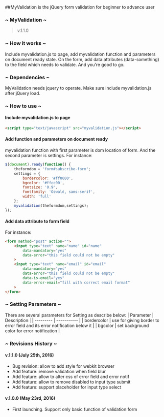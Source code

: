 ##MyValidation is the jQuery form validation for beginner to advance user

### ~ MyValidation ~ ###
>v.1.1.0

### ~ How it works ~ ###
Include myvalidation.js to page, add myvalidation function and parameters on document ready
state. On the form, add data attributes (data-something) to the field which needs 
to validate. And you're good to go.

### ~ Dependencies ~ ###
MyValidation needs jquery to operate. Make sure include myvalidation.js after jQuery 
load.

### ~ How to use ~ ###
#### Include myvalidation.js to page ####
```html
<script type="text/javascript" src="myvalidation.js"></script>
```
#### Add function and parameters on document ready ####
myvalidation function with first parameter is dom location of form. 
And the second parameter is settings. For instance:

```javascript
$(document).ready(function() {
	theformdom = 'form#subscribe-form';
	settings = {
		bordercolor: '#ff0000',
     	bgcolor: '#ffcc00',
     	fontsize: '0.9',
     	fontfamily: 'Oswald, sans-serif',
     	width: 'full'
	};
	myvalidation(theformdom,settings);
});
```
#### Add data attribute to form field ####
For instance:
```html
<form method="post" action="">
	<input type="text" name="name" id="name"
		data-mandatory="yes" 
		data-error="this field could not be empty"
	>
	<input type="text" name="email" id="email"
		data-mandatory="yes" 
		data-error="this field could not be empty" 
		data-is-email="yes" 
		data-error-email="fill with correct email format"
	>
</form>
```

### ~ Setting Parameters ~ ###
There are several parameters for Setting as describe below:
| Parameter | Description |
| --------- | ----------- |
| bordercolor | use for giving border to error field and its error notification below it |
| bgcolor | set background color for error notification |

### ~ Revisions History ~ ###
#### v.1.1.0 (July 25th, 2016) ####
- Bug revision: allow to add style for webkit browser
- Add feature: remove validation when field blur
- Add feature: allow to alter css of error field and error notif
- Add feature: allow to remove disabled to input type submit
- Add feature: support placeholder for input type select

#### v.1.0.0 (May 23rd, 2016) ####
- First launching. Support only basic function of validation form
